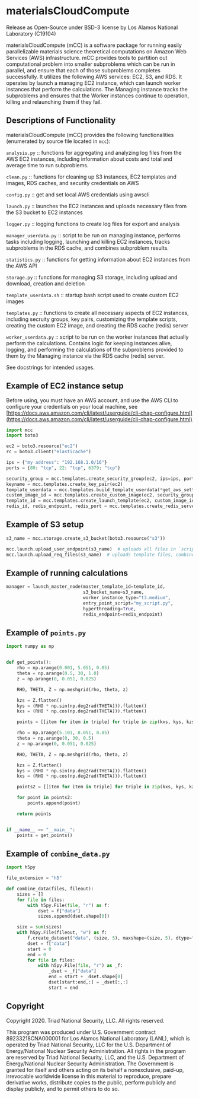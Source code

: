 # materialsCloudCompute

Release as Open-Source under BSD-3 license by Los Alamos National Laboratory (C19104)

materialsCloudCompute (mCC) is a software package for running easily parallelizable materials science theoretical computations on Amazon Web Services (AWS) infrastructure. mCC provides tools to partition out computational problem into smaller subproblems which can be run in parallel, and ensure that each of those subproblems completes successfully. It utilizes the following AWS services: EC2, S3, and RDS. It operates by launch a managing EC2 instance, which can launch worker instances that perform the calculations. The Managing instance tracks the subproblems and ensures that the Worker instances continue to operation, killing and relaunching them if they fail.

## Descriptions of Functionality

materialsCloudCompute (mCC) provides the following functionalities (enumerated by source file located in `mcc`):

`analysis.py` :: functions for aggregating and analyzing log files from the AWS EC2 instances, including information about costs and total and average time to run subproblems.

`clean.py` :: functions for cleaning up S3 instances, EC2 templates and images, RDS caches, and security credentials on AWS

`config.py` :: get and set local AWS credentials using awscli

`launch.py` :: launches the EC2 instances and uploads necessary files from the S3 bucket to EC2 instances

`logger.py` :: logging functions to create log files for export and analysis

`manager_userdata.py` :: script to be run on managing instance, performs tasks including logging, launching and killing EC2 instances, tracks subproblems in the RDS cache, and combines subproblem results.

`statistics.py` :: functions for getting information about EC2 instances from the AWS API

`storage.py` :: functions for managing S3 storage, including upload and download, creation and deletion

`template_userdata.sh` :: startup bash script used to create custom EC2 images

`templates.py` :: functions to create all necessary aspects of EC2 instances, including secruity groups, key pairs, customizing the template scripts, creating the custom EC2 image, and creating the RDS cache (redis) server

`worker_userdata.py` :: script to be run on the worker instances that actually perform the calculations. Contains logic for keeping instances alive, logging, and performing the calculations of the subproblems provided to them by the Managing instance via the RDS cache (redis) server.

See docstrings for intended usages.

## Example of EC2 instance setup

Before using, you must have an AWS account, and use the AWS CLI to configure your credentials on your local machine, see [https://docs.aws.amazon.com/cli/latest/userguide/cli-chap-configure.html](https://docs.aws.amazon.com/cli/latest/userguide/cli-chap-configure.html)

```python
import mcc
import boto3

ec2 = boto3.resource("ec2")
rc = boto3.client("elasticache")

ips = {"my address": "192.168.1.0/16"}
ports = {80: "tcp", 22: "tcp", 6379: "tcp"}

security_group = mcc.templates.create_security_group(ec2, ips=ips, ports=ports)
keyname = mcc.templates.create_key_pair(ec2)
template_userdata = mcc.templates.build_template_userdata(*get_aws_settings())
custom_image_id = mcc.templates.create_custom_image(ec2, security_group, keyname, launch_script=template_userdata)
template_id = mcc.templates.create_launch_template(ec2, custom_image_id, security_group)
redis_id, redis_endpoint, redis_port = mcc.templates.create_redis_server(rc, security_group)
```

## Example of S3 setup

```python
s3_name = mcc.storage.create_s3_bucket(boto3.resource("s3"))

mcc.launch.upload_user_endpoint(s3_name)  # uploads all files in `script` directory to S3
mcc.launch.upload_req_files(s3_name)  # uploads template files, combine_data.py and points.py to S3
```

## Example of running calculations

```python
manager = launch_master_node(master_template_id=template_id,
                             s3_bucket_name=s3_name,
                             worker_instance_type="t3.medium",
                             entry_point_script="my_script.py",
                             hyperthreading=True,
                             redis_endpoint=redis_endpoint)
```

## Example of `points.py`

```python
import numpy as np


def get_points():
    rho = np.arange(0.001, 5.051, 0.05)
    theta = np.arange(0.5, 30, 1.0)
    z = np.arange(0, 0.051, 0.025)

    RHO, THETA, Z = np.meshgrid(rho, theta, z)

    kzs = Z.flatten()
    kys = (RHO * np.sin(np.deg2rad(THETA))).flatten()
    kxs = (RHO * np.cos(np.deg2rad(THETA))).flatten()

    points = [[item for item in triple] for triple in zip(kxs, kys, kzs)]

    rho = np.arange(5.101, 8.051, 0.05)
    theta = np.arange(0, 30, 0.5)
    z = np.arange(0, 0.051, 0.025)

    RHO, THETA, Z = np.meshgrid(rho, theta, z)

    kzs = Z.flatten()
    kys = (RHO * np.sin(np.deg2rad(THETA))).flatten()
    kxs = (RHO * np.cos(np.deg2rad(THETA))).flatten()

    points2 = [[item for item in triple] for triple in zip(kxs, kys, kzs)]

    for point in points2:
        points.append(point)

    return points


if __name__ == "__main__":
    points = get_points()
```

## Example of `combine_data.py`

```python
import h5py

file_extension = "h5"

def combine_data(files, fileout):
    sizes = []
    for file in files:
        with h5py.File(file, "r") as f:
            dset = f["data"]
            sizes.append(dset.shape[0])

    size = sum(sizes)
    with h5py.File(fileout, "w") as f:
        f.create_dataset("data", (size, 5), maxshape=(size, 5), dtype="float64")
        dset = f["data"]
        start = 0
        end = 0
        for file in files:
            with h5py.File(file, "r") as _f:
                _dset = _f["data"]
                end = start + _dset.shape[0]
                dset[start:end,:] = _dset[:,:]
                start = end
```

## Copyright

Copyright 2020. Triad National Security, LLC. All rights reserved.

This program was produced under U.S. Government contract 89233218CNA000001 for Los Alamos
National Laboratory (LANL), which is operated by Triad National Security, LLC for the U.S.
Department of Energy/National Nuclear Security Administration. All rights in the program are
reserved by Triad National Security, LLC, and the U.S. Department of Energy/National Nuclear
Security Administration. The Government is granted for itself and others acting on its behalf a
nonexclusive, paid-up, irrevocable worldwide license in this material to reproduce, prepare
derivative works, distribute copies to the public, perform publicly and display publicly, and to permit
others to do so.
